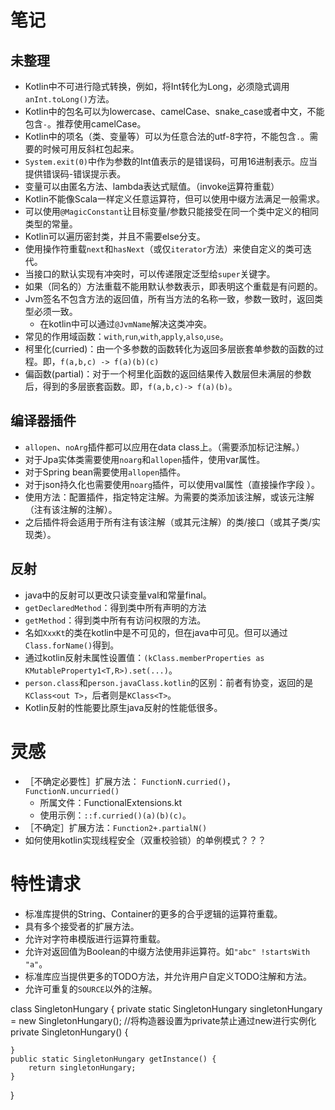 # 笔记

## 未整理

* Kotlin中不可进行隐式转换，例如，将Int转化为Long，必须隐式调用`anInt.toLong()`方法。
* Kotlin中的包名可以为lowercase、camelCase、snake_case或者中文，不能包含`-`。推荐使用camelCase。
* Kotlin中的项名（类、变量等）可以为任意合法的utf-8字符，不能包含`.`。需要的时候可用反斜杠包起来。
* `System.exit(0)`中作为参数的Int值表示的是错误码，可用16进制表示。应当提供错误码-错误提示表。
* 变量可以由匿名方法、lambda表达式赋值。（invoke运算符重载）
* Kotlin不能像Scala一样定义任意运算符，但可以使用中缀方法满足一般需求。
* 可以使用`@MagicConstant`让目标变量/参数只能接受在同一个类中定义的相同类型的常量。
* Kotlin可以遍历密封类，并且不需要else分支。
* 使用操作符重载`next`和`hasNext`（或仅`iterator`方法）来使自定义的类可迭代。
* 当接口的默认实现有冲突时，可以传递限定泛型给`super`关键字。
* 如果（同名的）方法重载不能用默认参数表示，即表明这个重载是有问题的。
* Jvm签名不包含方法的返回值，所有当方法的名称一致，参数一致时，返回类型必须一致。
    * 在kotlin中可以通过`@JvmName`解决这类冲突。
* 常见的作用域函数：`with`,`run`,`with`,`apply`,`also`,`use`。
* 柯里化(curried)：由一个多参数的函数转化为返回多层嵌套单参数的函数的过程。即，`f(a,b,c) -> f(a)(b)(c)`
* 偏函数(partial)：对于一个柯里化函数的返回结果传入数层但未满层的参数后，得到的多层嵌套函数。即，`f(a,b,c)-> f(a)(b)`。

## 编译器插件

* `allopen`、`noArg`插件都可以应用在data class上。（需要添加标记注解。）
* 对于Jpa实体类需要使用`noarg`和`allopen`插件，使用var属性。
* 对于Spring bean需要使用`allopen`插件。
* 对于json持久化也需要使用`noarg`插件，可以使用val属性（直接操作字段 ）。
* 使用方法：配置插件，指定特定注解。为需要的类添加该注解，或该元注解（注有该注解的注解）。
* 之后插件将会适用于所有注有该注解（或其元注解）的类/接口（或其子类/实现类）。

## 反射

* java中的反射可以更改只读变量val和常量final。
* `getDeclaredMethod`：得到类中所有声明的方法
* `getMethod`：得到类中所有有访问权限的方法。
* 名如`XxxKt`的类在kotlin中是不可见的，但在java中可见。但可以通过`Class.forName()`得到。
* 通过kotlin反射未属性设置值：`(kClass.memberProperties as KMutableProperty1<T,R>).set(...)`。
* `person.class`和`person.javaClass.kotlin`的区别：前者有协变，返回的是`KClass<out T>`，后者则是`KClass<T>`。
* Kotlin反射的性能要比原生java反射的性能低很多。

# 灵感

* ［不确定必要性］扩展方法： `FunctionN.curried()`，`FunctionN.uncurried()`
    * 所属文件：FunctionalExtensions.kt
    * 使用示例：`::f.curried()(a)(b)(c)`。
* ［不确定］扩展方法：`Function2+.partialN()`
* 如何使用kotlin实现线程安全（双重校验锁）的单例模式？？？

# 特性请求

* 标准库提供的String、Container的更多的合乎逻辑的运算符重载。
* 具有多个接受者的扩展方法。
* 允许对字符串模版进行运算符重载。
* 允许对返回值为Boolean的中缀方法使用非运算符。如`"abc" !startsWith "a"`。
* 标准库应当提供更多的TODO方法，并允许用户自定义TODO注解和方法。
* 允许可重复的`SOURCE`以外的注解。

class SingletonHungary {
	private static SingletonHungary singletonHungary = new SingletonHungary();
	//将构造器设置为private禁止通过new进行实例化
	private SingletonHungary() {
		
	}
	public static SingletonHungary getInstance() {
		return singletonHungary;
	}
}
